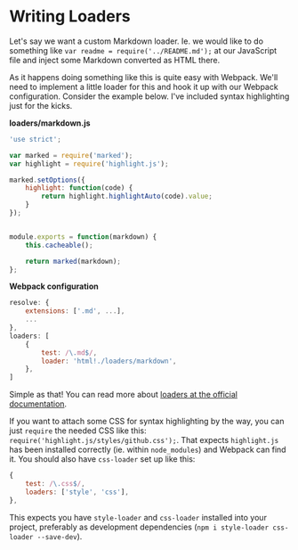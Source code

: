 # Writing Loaders

Let's say we want a custom Markdown loader. Ie. we would like to do something like `var readme = require('../README.md');` at our JavaScript file and inject some Markdown converted as HTML there.

As it happens doing something like this is quite easy with Webpack. We'll need to implement a little loader for this and hook it up with our Webpack configuration. Consider the example below. I've included syntax highlighting just for the kicks.

**loaders/markdown.js**

```javascript
'use strict';

var marked = require('marked');
var highlight = require('highlight.js');

marked.setOptions({
    highlight: function(code) {
        return highlight.highlightAuto(code).value;
    }
});


module.exports = function(markdown) {
    this.cacheable();

    return marked(markdown);
};
```

**Webpack configuration**

```javascript
resolve: {
    extensions: ['.md', ...],
    ...
},
loaders: [
    {
        test: /\.md$/,
        loader: 'html!./loaders/markdown',
    },
]
```

Simple as that! You can read more about [loaders at the official documentation](http://webpack.github.io/docs/loaders.html).

If you want to attach some CSS for syntax highlighting by the way, you can just `require` the needed CSS like this: `require('highlight.js/styles/github.css');`. That expects `highlight.js` has been installed correctly (ie. within `node_modules`) and Webpack can find it. You should also have `css-loader` set up like this:

```javascript
{
    test: /\.css$/,
    loaders: ['style', 'css'],
},
```

This expects you have `style-loader` and `css-loader` installed into your project, preferably as development dependencies (`npm i style-loader css-loader --save-dev`).
